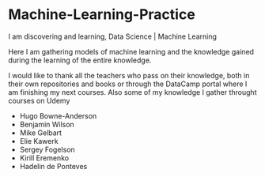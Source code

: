 # Machine-Learning-Practice
I am discovering and learning, Data Science | Machine Learning

Here I am gathering models of machine learning and the knowledge gained during the learning of the entire knowledge. 

I would like to thank all the teachers who pass on their knowledge, both in their own repositories and books or through the DataCamp portal where I am finishing my next courses. Also some of my knowledge I gather throught courses on Udemy
- Hugo Bowne-Anderson
- Benjamin Wilson
- Mike Gelbart
- Elie Kawerk
- Sergey Fogelson
- Kirill Eremenko
- Hadelin de Ponteves
